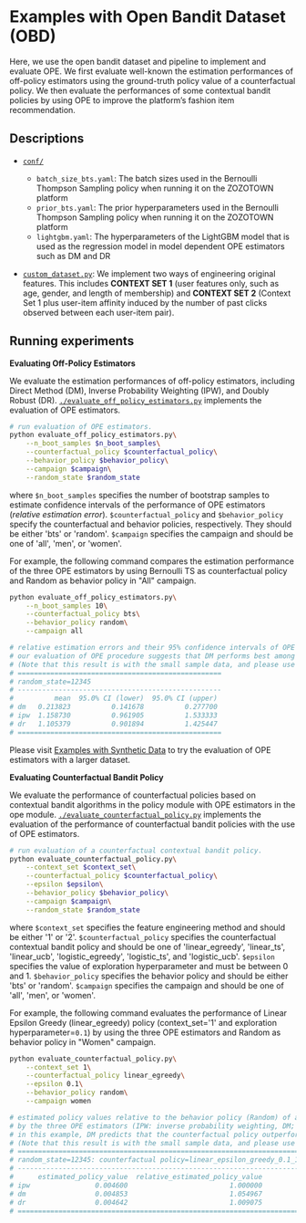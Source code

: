 # Examples with Open Bandit Dataset (OBD)
Here, we use the open bandit dataset and pipeline to implement and evaluate OPE.
We first evaluate well-known the estimation performances of off-policy estimators using the ground-truth policy value of a counterfactual policy.
We then evaluate the performances of some contextual bandit policies by using OPE to improve the platform’s fashion item recommendation.

## Descriptions

- [`conf/`](https://github.com/st-tech/zr-obp/tree/master/examples/examples_with_obd/conf)
  - `batch_size_bts.yaml`:
  The batch sizes used in the Bernoulli Thompson Sampling policy when running it on the ZOZOTOWN platform
  - `prior_bts.yaml`:
  The prior hyperparameters used in the Bernoulli Thompson Sampling policy when running it on the ZOZOTOWN platform
  - `lightgbm.yaml`:
  The hyperparameters of the LightGBM model that is used as the regression model in model dependent OPE estimators such as DM and DR

- [`custom_dataset.py`](./custom_dataset.py):
    We implement two ways of engineering original features.
    This includes **CONTEXT SET 1** (user features only, such as age, gender, and length of membership) and **CONTEXT SET 2** (Context Set 1 plus user-item affinity induced by the number of past clicks observed between each user-item pair).

## Running experiments

**Evaluating Off-Policy Estimators**

We evaluate the estimation performances of off-policy estimators, including Direct Method (DM), Inverse Probability Weighting (IPW), and Doubly Robust (DR).
[`./evaluate_off_policy_estimators.py`](./evaluate_off_policy_estimators.py) implements the evaluation of OPE estimators.

```bash
# run evaluation of OPE estimators.
python evaluate_off_policy_estimators.py\
    --n_boot_samples $n_boot_samples\
    --counterfactual_policy $counterfactual_policy\
    --behavior_policy $behavior_policy\
    --campaign $campaign\
    --random_state $random_state
```
where `$n_boot_samples` specifies the number of bootstrap samples to estimate confidence intervals of the performance of OPE estimators (*relative estimation error*).
`$counterfactual_policy` and `$behavior_policy` specify the counterfactual and behavior policies, respectively.
They should be either 'bts' or 'random'.
`$campaign` specifies the campaign and should be one of 'all', 'men', or 'women'.

For example, the following command compares the estimation performance of the three OPE estimators by using Bernoulli TS as counterfactual policy and Random as behavior policy in "All" campaign.

```bash
python evaluate_off_policy_estimators.py\
    --n_boot_samples 10\
    --counterfactual_policy bts\
    --behavior_policy random\
    --campaign all

# relative estimation errors and their 95% confidence intervals of OPE estimators.
# our evaluation of OPE procedure suggests that DM performs best among the three OPE estimators, because it has low variance property.
# (Note that this result is with the small sample data, and please use the full size data for a more reasonable experiment)
# ==================================================
# random_state=12345
# --------------------------------------------------
#          mean  95.0% CI (lower)  95.0% CI (upper)
# dm   0.213823          0.141678          0.277700
# ipw  1.158730          0.961905          1.533333
# dr   1.105379          0.901894          1.425447
# ==================================================
```

Please visit [Examples with Synthetic Data](https://github.com/st-tech/zr-obp/tree/master/examples/examples_with_synthetic) to try the evaluation of OPE estimators with a larger dataset.


**Evaluating Counterfactual Bandit Policy**

We evaluate the performance of counterfactual policies based on contextual bandit algorithms in the policy module with OPE estimators in the ope module.
[`./evaluate_counterfactual_policy.py`](./evaluate_counterfactual_policy.py) implements the evaluation of the performance of counterfactual bandit policies with the use of OPE estimators.

```bash
# run evaluation of a counterfactual contextual bandit policy.
python evaluate_counterfactual_policy.py\
    --context_set $context_set\
    --counterfactual_policy $counterfactual_policy\
    --epsilon $epsilon\
    --behavior_policy $behavior_policy\
    --campaign $campaign\
    --random_state $random_state
```
where `$context_set` specifies the feature engineering method and should be either '1' or '2'.
`$counterfactual_policy` specifies the counterfactual contextual bandit policy and should be one of 'linear_egreedy', 'linear_ts', 'linear_ucb', 'logistic_egreedy', 'logistic_ts', and 'logistic_ucb'.
`$epsilon` specifies the value of exploration hyperparameter and must be between 0 and 1.
`$behavior_policy` specifies the behavior policy and should be either 'bts' or 'random'.
`$campaign` specifies the campaign and should be one of 'all', 'men', or 'women'.


For example, the following command evaluates the performance of Linear Epsilon Greedy (linear_egreedy) policy (context_set='1' and exploration hyperparameter=`0.1`) by using the three OPE estimators and Random as behavior policy in "Women" campaign.

```bash
python evaluate_counterfactual_policy.py\
    --context_set 1\
    --counterfactual_policy linear_egreedy\
    --epsilon 0.1\
    --behavior_policy random\
    --campaign women

# estimated policy values relative to the behavior policy (Random) of a counterfactual policy (linear epsilon greedy with Context Set 1)
# by the three OPE estimators (IPW: inverse probability weighting, DM; Direct Method, DR; Doubly Robust)
# in this example, DM predicts that the counterfactual policy outperforms the behavior policy by about 5.49%
# (Note that this result is with the small sample data, and please use the full size data for a more reasonable experiment)
# ======================================================================
# random_state=12345: counterfactual policy=linear_epsilon_greedy_0.1_1
# ----------------------------------------------------------------------
#      estimated_policy_value  relative_estimated_policy_value
# ipw                0.004600                         1.000000
# dm                 0.004853                         1.054967
# dr                 0.004642                         1.009075
# ======================================================================
```

